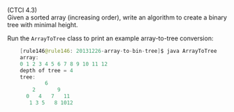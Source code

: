 (CTCI 4.3)  
Given a sorted array (increasing order), write an algorithm to create a binary
tree with minimal height.

Run the `ArrayToTree` class to print an example array-to-tree conversion:

```java
    [rule146@rule146: 20131226-array-to-bin-tree]$ java ArrayToTree
    array:
    0 1 2 3 4 5 6 7 8 9 10 11 12
    depth of tree = 4
    tree:
            6
        2       9
      0   4   7   11
       1 3 5   8 1012
```
